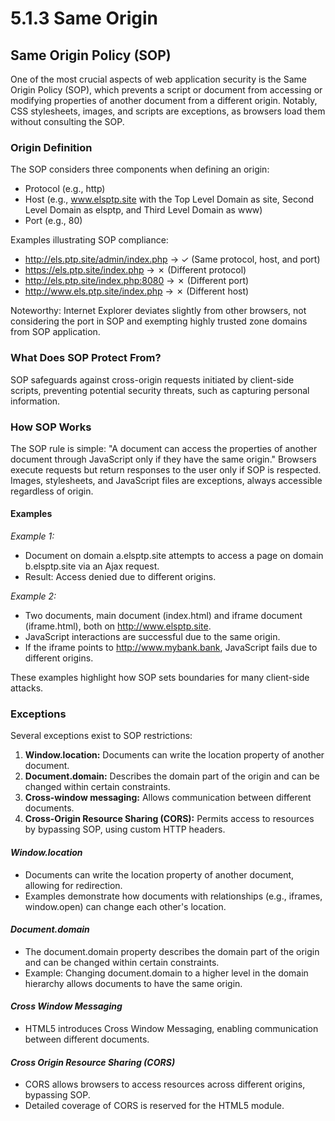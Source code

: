 # 5.1.3 Same Origin

## **Same Origin Policy (SOP)**

One of the most crucial aspects of web application security is the Same Origin Policy (SOP), which prevents a script or document from accessing or modifying properties of another document from a different origin. Notably, CSS stylesheets, images, and scripts are exceptions, as browsers load them without consulting the SOP.

### **Origin Definition**

The SOP considers three components when defining an origin:

* Protocol (e.g., http)
* Host (e.g., www.elsptp.site with the Top Level Domain as site, Second Level Domain as elsptp, and Third Level Domain as www)
* Port (e.g., 80)

Examples illustrating SOP compliance:

* http://els.ptp.site/admin/index.php → ✓ (Same protocol, host, and port)
* https://els.ptp.site/index.php → ✗ (Different protocol)
* http://els.ptp.site/index.php:8080 → ✗ (Different port)
* http://www.els.ptp.site/index.php → ✗ (Different host)

Noteworthy: Internet Explorer deviates slightly from other browsers, not considering the port in SOP and exempting highly trusted zone domains from SOP application.

### &#x20;**What Does SOP Protect From?**

SOP safeguards against cross-origin requests initiated by client-side scripts, preventing potential security threats, such as capturing personal information.

### **How SOP Works**

The SOP rule is simple: "A document can access the properties of another document through JavaScript only if they have the same origin." Browsers execute requests but return responses to the user only if SOP is respected. Images, stylesheets, and JavaScript files are exceptions, always accessible regardless of origin.

#### **Examples**

_Example 1:_

* Document on domain a.elsptp.site attempts to access a page on domain b.elsptp.site via an Ajax request.
* Result: Access denied due to different origins.

_Example 2:_

* Two documents, main document (index.html) and iframe document (iframe.html), both on http://www.elsptp.site.
* JavaScript interactions are successful due to the same origin.
* If the iframe points to http://www.mybank.bank, JavaScript fails due to different origins.

These examples highlight how SOP sets boundaries for many client-side attacks.

### **Exceptions**

Several exceptions exist to SOP restrictions:

1. **Window.location:** Documents can write the location property of another document.
2. **Document.domain:** Describes the domain part of the origin and can be changed within certain constraints.
3. **Cross-window messaging:** Allows communication between different documents.
4. **Cross-Origin Resource Sharing (CORS):** Permits access to resources by bypassing SOP, using custom HTTP headers.

#### _Window.location_

* Documents can write the location property of another document, allowing for redirection.
* Examples demonstrate how documents with relationships (e.g., iframes, window.open) can change each other's location.

#### _Document.domain_

* The document.domain property describes the domain part of the origin and can be changed within certain constraints.
* Example: Changing document.domain to a higher level in the domain hierarchy allows documents to have the same origin.

#### _Cross Window Messaging_

* HTML5 introduces Cross Window Messaging, enabling communication between different documents.

#### _Cross Origin Resource Sharing (CORS)_

* CORS allows browsers to access resources across different origins, bypassing SOP.
* Detailed coverage of CORS is reserved for the HTML5 module.
